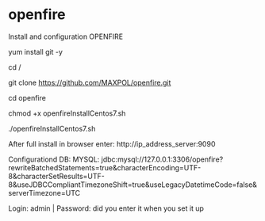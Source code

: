 # openfire

Install and configuration OPENFIRE

yum install git -y

cd /

git clone https://github.com/MAXPOL/openfire.git

cd openfire

chmod +x openfireInstallCentos7.sh

./openfireInstallCentos7.sh

After full install in browser enter: http://ip_address_server:9090 

Configurationd DB: MYSQL: jdbc:mysql://127.0.0.1:3306/openfire?rewriteBatchedStatements=true&characterEncoding=UTF-8&characterSetResults=UTF-8&useJDBCCompliantTimezoneShift=true&useLegacyDatetimeCode=false&serverTimezone=UTC

Login: admin  | Password: did you enter it when you set it up
